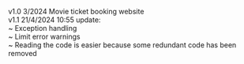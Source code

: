 v1.0 3/2024 Movie ticket booking website  
v1.1 21/4/2024 10:55 update:  
    ~ Exception handling  
    ~ Limit error warnings  
    ~ Reading the code is easier because some redundant code has been removed  
